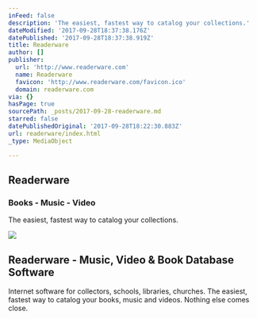 ```yaml
---
inFeed: false
description: 'The easiest, fastest way to catalog your collections.'
dateModified: '2017-09-28T18:37:38.176Z'
datePublished: '2017-09-28T18:37:38.919Z'
title: Readerware
author: []
publisher:
  url: 'http://www.readerware.com'
  name: Readerware
  favicon: 'http://www.readerware.com/favicon.ico'
  domain: readerware.com
via: {}
hasPage: true
sourcePath: _posts/2017-09-28-readerware.md
starred: false
datePublishedOriginal: '2017-09-28T18:22:30.883Z'
url: readerware/index.html
_type: MediaObject

---
```

## Readerware

### Books - Music - Video

The easiest, fastest way to catalog your collections.

<article style=""><img src="https://imgflo.herokuapp.com/graph/2b2431f8e7ba7b0/079858ccfb4851879cc76ce7493e4b46/noop.png?input=http%3A%2F%2Fwww.readerware.com%2Fimages%2Fslide-video.png" /><h1>Readerware - Music, Video &amp; Book Database Software</h1><p>Internet software for collectors, schools, libraries, churches. The easiest, fastest way to catalog your books, music and videos. Nothing else comes close.</p></article>